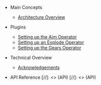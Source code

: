 
- Main Concepts

  * [Architecture Overview](arch-overview.md)


- Plugins
  * [Setting up the Aim Operator](tutorials/setup-aim.md)
  * [Setting up an Explode Operator](tutorials/setup-explode.md)
  * [Setting up the Gears Operator](tutorials/setup-gears.md)

- Technical Overview
  * [Acknowledgements](acknowledgements.md)

- API Reference
[//]: <> (API)
[//]: <> (API)